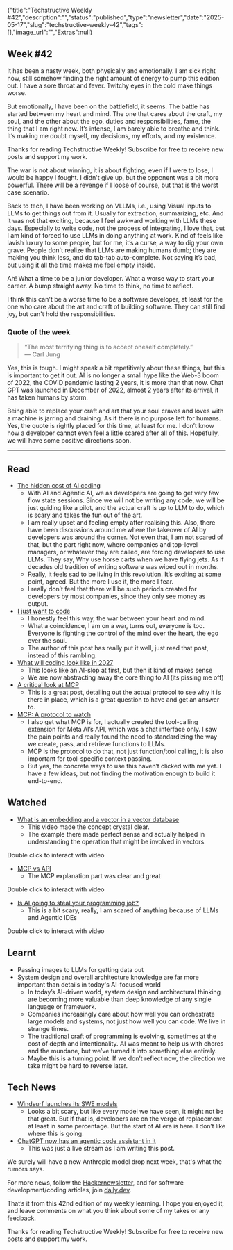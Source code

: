 {"title":"Techstructive Weekly #42","description":"","status":"published","type":"newsletter","date":"2025-05-17","slug":"techstructive-weekly-42","tags":[],"image_url":"","Extras":null}


## Week #42

It has been a nasty week, both physically and emotionally. I am sick right now, still somehow finding the right amount of energy to pump this edition out. I have a sore throat and fever. Twitchy eyes in the cold make things worse.

But emotionally, I have been on the battlefield, it seems. The battle has started between my heart and mind. The one that cares about the craft, my soul, and the other about the ego, duties and responsibilities, fame, the thing that I am right now. It’s intense, I am barely able to breathe and think. It’s making me doubt myself, my decisions, my efforts, and my existence.

Thanks for reading Techstructive Weekly! Subscribe for free to receive new posts and support my work.

The war is not about winning, it is about fighting; even if I were to lose, I would be happy I fought. I didn't give up, but the opponent was a bit more powerful. There will be a revenge if I loose of course, but that is the worst case scenario.

Back to tech, I have been working on VLLMs, i.e., using Visual inputs to LLMs to get things out from it. Usually for extraction, summarizing, etc. And it was not that exciting, because I feel awkward working with LLMs these days. Especially to write code, not the process of integrating, I love that, but I am kind of forced to use LLMs in doing anything at work. Kind of feels like lavish luxury to some people, but for me, it’s a curse, a way to dig your own grave. People don't realize that LLMs are making humans dumb; they are making you think less, and do tab-tab auto-complete. Not saying it’s bad, but using it all the time makes me feel empty inside.

Ah! What a time to be a junior developer. What a worse way to start your career. A bump straight away. No time to think, no time to reflect.

I think this can't be a worse time to be a software developer, at least for the one who care about the art and craft of building software. They can still find joy, but can't hold the responsibilities.

### Quote of the week

> “The most terrifying thing is to accept oneself completely.”  
> — Carl Jung

Yes, this is tough. I might speak a bit repetitively about these things, but this is important to get it out. AI is no longer a small hype like the Web-3 boom of 2022, the COVID pandemic lasting 2 years, it is more than that now. Chat GPT was launched in December of 2022, almost 2 years after its arrival, it has taken humans by storm.

Being able to replace your craft and art that your soul craves and loves with a machine is jarring and draining. As if there is no purpose left for humans. Yes, the quote is rightly placed for this time, at least for me. I don’t know how a developer cannot even feel a little scared after all of this. Hopefully, we will have some positive directions soon.

---

## Read

- [The hidden cost of AI coding](https://terriblesoftware.org/2025/04/23/the-hidden-cost-of-ai-coding/?ref=dailydev)
    - With AI and Agentic AI, we as developers are going to get very few flow state sessions. Since we will not be writing any code, we will be just guiding like a pilot, and the actual craft is up to LLM to do, which is scary and takes the fun out of the art.
    - I am really upset and feeling empty after realising this. Also, there have been discussions around me where the takeover of AI by developers was around the corner. Not even that, I am not scared of that, but the part right now, where companies and top-level managers, or whatever they are called, are forcing developers to use LLMs. They say, Why use horse carts when we have flying jets. As if decades old tradition of writing software was wiped out in months.
    - Really, it feels sad to be living in this revolution. It’s exciting at some point, agreed. But the more I use it, the more I fear.
    - I really don’t feel that there will be such periods created for developers by most companies, since they only see money as output.
- [I just want to code](https://www.zachbellay.com/daily/i-just-want-to-code/?ref=dailydev)
    - I honestly feel this way, the war between your heart and mind.
    - What a coincidence, I am on a war, turns out, everyone is too. Everyone is fighting the control of the mind over the heart, the ego over the soul.
    - The author of this post has really put it well, just read that post, instead of this rambling.
- [What will coding look like in 2027](https://www.aviator.co/blog/software-engineering-ai-2027/?ref=dailydev)
    - This looks like an AI-slop at first, but then it kind of makes sense
    - We are now abstracting away the core thing to AI (its pissing me off)
- [A critical look at MCP](https://raz.sh/blog/2025-05-02_a_critical_look_at_mcp)
    - This is a great post, detailing out the actual protocol to see why it is there in place, which is a great question to have and get an answer to.
- [MCP: A protocol to watch](https://ashley.dev/posts/mcp-a-protocol-to-watch/)
    - I also get what MCP is for, I actually created the tool-calling extension for Meta AI’s API, which was a chat interface only. I saw the pain points and really found the need to standardizing the way we create, pass, and retrieve functions to LLMs.
    - MCP is the protocol to do that, not just function/tool calling, it is also important for tool-specific context passing.
    - But yes, the concrete ways to use this haven’t clicked with me yet. I have a few ideas, but not finding the motivation enough to build it end-to-end.

## Watched

- [What is an embedding and a vector in a vector database](https://youtu.be/AQqlyZ5J1vI?si=4qV1tRN1ihieNvB8)
    - This video made the concept crystal clear.
    - The example there made perfect sense and actually helped in understanding the operation that might be involved in vectors.

Double click to interact with video
- [MCP vs API](https://youtu.be/7j1t3UZA1TY)
    - The MCP explanation part was clear and great

Double click to interact with video
- [Is AI going to steal your programming job?](https://youtu.be/Cp3xezcdoDE?si=7ga-XEM_CBRMyCpO)
    - This is a bit scary, really, I am scared of anything because of LLMs and Agentic IDEs

Double click to interact with video

## Learnt

- Passing images to LLMs for getting data out
- System design and overall architecture knowledge are far more important than details in today's AI-focused world
    - In today’s AI-driven world, system design and architectural thinking are becoming more valuable than deep knowledge of any single language or framework.
    - Companies increasingly care about how well you can orchestrate large models and systems, not just how well you can code. We live in strange times.
    - The traditional craft of programming is evolving, sometimes at the cost of depth and intentionality. AI was meant to help us with chores and the mundane, but we’ve turned it into something else entirely.
    - Maybe this is a turning point. If we don’t reflect now, the direction we take might be hard to reverse later.

## Tech News

- [Windsurf launches its SWE models](https://windsurf.com/blog/windsurf-wave-9-swe-1)
    - Looks a bit scary, but like every model we have seen, it might not be that great. But if that is, developers are on the verge of replacement at least in some percentage. But the start of AI era is here. I don’t like where this is going.
- [ChatGPT now has an agentic code assistant in it](https://techcrunch.com/2025/05/16/openai-launches-codex-an-ai-coding-agent-in-chatgpt/)
    - This was just a live stream as I am writing this post.

We surely will have a new Anthropic model drop next week, that's what the rumors says.

For more news, follow the [Hackernewsletter](https://buttondown.com/hacker-newsletter/archive/hacker-newsletter-746), and for software development/coding articles, join [daily.dev](http://daily.dev/).

That’s it from this 42nd edition of my weekly learning. I hope you enjoyed it, and leave comments on what you think about some of my takes or any feedback.

Thanks for reading Techstructive Weekly! Subscribe for free to receive new posts and support my work.

